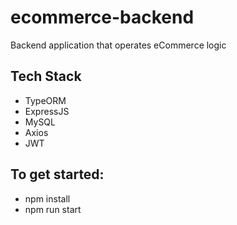 # ecommerce-backend
Backend application that operates eCommerce logic

## Tech Stack
- TypeORM
- ExpressJS
- MySQL
- Axios
- JWT


## To get started:
- npm install
- npm run start
